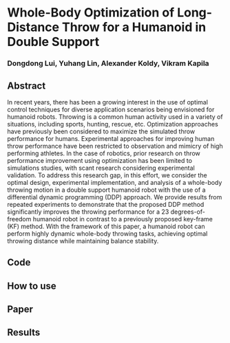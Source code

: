 # Whole-Body Optimization of Long-Distance Throw for a Humanoid in Double Support
### Dongdong Lui, Yuhang Lin, Alexander Koldy, Vikram Kapila

## Abstract
In recent years, there has been a growing interest in the use of optimal control techniques for diverse application
scenarios being envisioned for humanoid robots. Throwing is a common human activity used in a variety of situations,
including sports, hunting, rescue, etc. Optimization approaches have previously been considered to maximize the simulated
throw performance for humans. Experimental approaches for improving human throw performance have been restricted
to observation and mimicry of high performing athletes. In the case of robotics, prior research on throw performance
improvement using optimization has been limited to simulations studies, with scant research considering experimental validation. 
To address this research gap, in this effort, we consider the optimal design, experimental implementation, and analysis
of a whole-body throwing motion in a double support humanoid robot with the use of a differential dynamic programming
(DDP) approach. We provide results from repeated experiments to demonstrate that the proposed DDP method significantly
improves the throwing performance for a 23 degrees-of-freedom humanoid robot in contrast to a previously proposed key-frame
(KF) method. With the framework of this paper, a humanoid robot can perform highly dynamic whole-body throwing tasks, achieving 
optimal throwing distance while maintaining balance stability.

## Code

## How to use

## Paper

## Results



